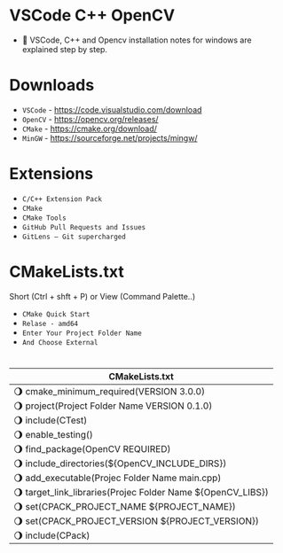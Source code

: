 # VSCode C++ OpenCV

- 🚀 VSCode, C++ and Opencv installation notes for windows are explained step by step.

# Downloads

- `VSCode` - https://code.visualstudio.com/download
- `OpenCV` - https://opencv.org/releases/
- `CMake` - https://cmake.org/download/
- `MinGW` - https://sourceforge.net/projects/mingw/


# Extensions

- `C/C++ Extension Pack`
- `CMake`
- `CMake Tools`
- `GitHub Pull Requests and Issues`
- `GitLens — Git supercharged`

# CMakeLists.txt

Short (Ctrl + shft + P) or View (Command Palette..)

- `CMake Quick Start`
- `Relase - amd64`
- `Enter Your Project Folder Name`
- `And Choose External`

# 

| CMakeLists.txt |
| --- |
|  🌖 cmake_minimum_required(VERSION 3.0.0)
|  🌖 project(Project Folder Name VERSION 0.1.0)
|  🌖 include(CTest)
|  🌖 enable_testing()
|  🌖 find_package(OpenCV REQUIRED)
|  🌖 include_directories(${OpenCV_INCLUDE_DIRS})
|  🌖 add_executable(Projec Folder Name  main.cpp)
|  🌖 target_link_libraries(Projec Folder Name  ${OpenCV_LIBS})
|  🌖 set(CPACK_PROJECT_NAME ${PROJECT_NAME})
|  🌖 set(CPACK_PROJECT_VERSION ${PROJECT_VERSION})
|  🌖 include(CPack)
<!--  -->